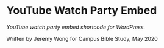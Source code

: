 # YouTube Watch Party Embed

*YouTube watch party embed shortcode for WordPress.*

Written by Jeremy Wong for Campus Bible Study, May 2020
